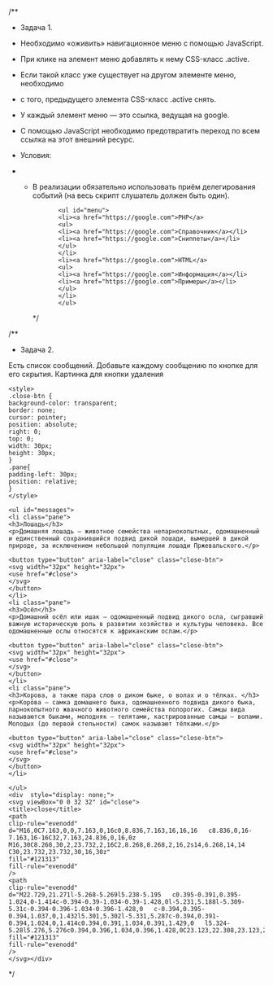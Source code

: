 /\*\*

-   Задача 1.

-   Необходимо «оживить» навигационное меню с помощью JavaScript.

-   При клике на элемент меню добавлять к нему CSS-класс .active.
-   Если такой класс уже существует на другом элементе меню, необходимо
-   с того, предыдущего элемента CSS-класс .active снять.

-   У каждый элемент меню — это ссылка, ведущая на google.
-   С помощью JavaScript необходимо предотвратить переход по всем ссылка на этот
    внешний ресурс.

-   Условия:
-   -   В реализации обязательно использовать приём делегирования событий (на
        весь скрипт слушатель должен быть один).

                   <ul id="menu">
                   <li><a href="https://google.com">PHP</a>
                   <ul>
                   <li><a href="https://google.com">Справочник</a></li>
                   <li><a href="https://google.com">Сниппеты</a></li>
                   </ul>
                   </li>
                   <li><a href="https://google.com">HTML</a>
                   <ul>
                   <li><a href="https://google.com">Информация</a></li>
                   <li><a href="https://google.com">Примеры</a></li>
                   </ul>
                   </li>
                   </ul>

        \*/

/\*\*

-   Задача 2.

Есть список сообщений. Добавьте каждому сообщению по кнопке для его скрытия.
Картинка для кнопки удаления

    <style>
    .close-btn {
    background-color: transparent;
    border: none;
    cursor: pointer;
    position: absolute;
    right: 0;
    top: 0;
    width: 30px;
    height: 30px;
    }
    .pane{
    padding-left: 30px;
    position: relative;
    }
    </style>

    <ul id="messages">
    <li class="pane">
    <h3>Лошадь</h3>
    <p>Домашняя лошадь — животное семейства непарнокопытных, одомашненный и единственный сохранившийся подвид дикой лошади, вымершей в дикой природе, за исключением небольшой популяции лошади Пржевальского.</p>

    <button type="button" aria-label="close" class="close-btn">
    <svg width="32px" height="32px">
    <use href="#close">
    </svg>
    </button>
    </li>
    <li class="pane">
    <h3>Осёл</h3>
    <p>Домашний осёл или ишак — одомашненный подвид дикого осла, сыгравший важную историческую роль в развитии хозяйства и культуры человека. Все одомашненные ослы относятся к африканским ослам.</p>

    <button type="button" aria-label="close" class="close-btn">
    <svg width="32px" height="32px">
    <use href="#close">
    </svg>
    </button>
    </li>
    <li class="pane">
    <h3>Корова, а также пара слов о диком быке, о волах и о тёлках. </h3>
    <p>Коро́ва — самка домашнего быка, одомашненного подвида дикого быка, парнокопытного жвачного животного семейства полорогих. Самцы вида называются быками, молодняк — телятами, кастрированные самцы — волами. Молодых (до первой стельности) самок называют тёлками.</p>

    <button type="button" aria-label="close" class="close-btn">
    <svg width="32px" height="32px">
    <use href="#close">
    </svg>
    </button>
    </li>

    </ul>
    <div  style="display: none;">
    <svg viewBox="0 0 32 32" id="close">
    <title>close</title>
    <path
    clip-rule="evenodd"
    d="M16,0C7.163,0,0,7.163,0,16c0,8.836,7.163,16,16,16   c8.836,0,16-7.163,16-16C32,7.163,24.836,0,16,0z M16,30C8.268,30,2,23.732,2,16C2,8.268,8.268,2,16,2s14,6.268,14,14   C30,23.732,23.732,30,16,30z"
    fill="#121313"
    fill-rule="evenodd"
    />
    <path
    clip-rule="evenodd"
    d="M22.729,21.271l-5.268-5.269l5.238-5.195   c0.395-0.391,0.395-1.024,0-1.414c-0.394-0.39-1.034-0.39-1.428,0l-5.231,5.188l-5.309-5.31c-0.394-0.396-1.034-0.396-1.428,0   c-0.394,0.395-0.394,1.037,0,1.432l5.301,5.302l-5.331,5.287c-0.394,0.391-0.394,1.024,0,1.414c0.394,0.391,1.034,0.391,1.429,0   l5.324-5.28l5.276,5.276c0.394,0.396,1.034,0.396,1.428,0C23.123,22.308,23.123,21.667,22.729,21.271z"
    fill="#121313"
    fill-rule="evenodd"
    />
    </svg></div>

\*/
